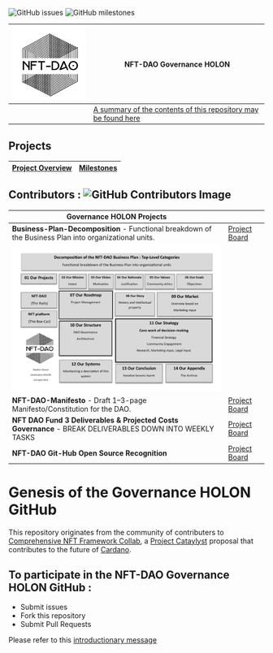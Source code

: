 ![GitHub issues](https://img.shields.io/github/issues/NFT-DAO/Governance-HOLON?style=flat-square)
![GitHub milestones](https://img.shields.io/github/milestones/open/NFT-DAO/Governance-HOLON?style=flat-square)

| <img src="Business-Plan/14-Our-Appendix/Graphics/Transparent_Logo_Small_On_White.png" width="200">|**NFT-DAO Governance HOLON** | 
|---|---|
|  | [A summary of the contents of this repository may be found here](Summary.md)|

## Projects

| [Project Overview](https://github.com/NFT-DAO/Governance-HOLON/projects) | [Milestones](https://github.com/NFT-DAO/Governance-HOLON/milestones) |
|--- | --- |

## Contributors : ![GitHub Contributors Image](https://contrib.rocks/image?repo=NFT-DAO/Governance-HOLON)

| **Governance HOLON Projects** | |
|--- | --- |
| **Business-Plan-Decomposition** - Functional breakdown of the Business Plan into organizational units. | [Project Board](https://github.com/NFT-DAO/Governance-HOLON/projects/3) |
|<img src="Business-Plan/14-Our-Appendix/Graphics/Decomposition of the NFT-DAO Business Plan.png" width="700">||
| **NFT-DAO-Manifesto** - Draft 1–3-page Manifesto/Constitution for the DAO. | [Project Board](https://github.com/NFT-DAO/Governance-HOLON/projects/4)|
|**NFT DAO Fund 3 Deliverables & Projected Costs Governance** - BREAK DELIVERABLES DOWN INTO WEEKLY TASKS | [Project Board](https://github.com/NFT-DAO/Governance-HOLON/projects/2)|
| **NFT-DAO Git-Hub Open Source Recognition** | [Project Board](https://github.com/NFT-DAO/Governance-HOLON/projects/1) |



# Genesis of the Governance HOLON GitHub

This repository originates from the community of contributers to [Comprehensive NFT Framework Collab](https://cardano.ideascale.com/a/dtd/Comprehensive-NFT-Framework-Collab/334521-48088), a [Project Cataylyst](https://cardano.ideascale.com/) proposal that contributes to the future of [Cardano](https://cardano.org/).

## To participate in the NFT-DAO Governance HOLON GitHub :

* Submit issues
* Fork this repository
* Submit Pull Requests

Please refer to this [introductionary message](13-Our-Appendix/maintainer-message.md)
